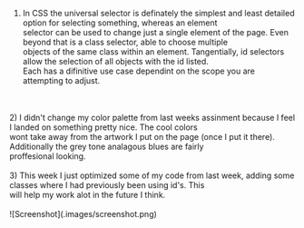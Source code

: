 1) In CSS the universal selector is definately the simplest and least detailed option for selecting something, whereas an element <br/>
selector can be used to change just a single element of the page. Even beyond that is a class selector, able to choose multiple <br/> objects of the same class within an element. Tangentially, id selectors allow the selection of all objects with the id listed.<br/>
Each has a difinitive use case dependint on the scope you are attempting to adjust.
<br/>
<br/>
2) I didn't change my color palette from last weeks assinment because I feel I landed on something pretty nice. The cool colors<br/>
wont take away from the artwork I put on the page (once I put it there). Additionally the grey tone analagous blues are fairly <br/>
proffesional looking.
<br/>
<br/>
3) This week I just optimized some of my code from last week, adding some classes where I had previously been using id's. This <br/>
will help my work alot in the future I think.
<br/>
<br/>
![Screenshot](.images/screenshot.png)

